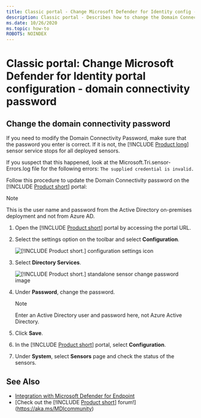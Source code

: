 ```yaml
---
title: Classic portal - Change Microsoft Defender for Identity config - domain connectivity password
description: Classic portal - Describes how to change the Domain Connectivity Password on the Microsoft Defender for Identity standalone sensor.
ms.date: 10/26/2020
ms.topic: how-to
ROBOTS: NOINDEX
---
```


# Classic portal: Change Microsoft Defender for Identity portal configuration - domain connectivity password

## Change the domain connectivity password

If you need to modify the Domain Connectivity Password, make sure that the password you enter is correct. If it is not, the [!INCLUDE [Product long](includes/product-long.md)] sensor service stops for all deployed sensors.

If you suspect that this happened, look at the Microsoft.Tri.sensor-Errors.log file for the following errors: `The supplied credential is invalid.`

Follow this procedure to update the Domain Connectivity password on the [!INCLUDE [Product short](includes/product-short.md)] portal:

> [!NOTE]
> This is the user name and password from the Active Directory on-premises deployment and not from Azure AD.

1. Open the [!INCLUDE [Product short](includes/product-short.md)] portal by accessing the portal URL.

1. Select the settings option on the toolbar and select **Configuration**.

    ![[!INCLUDE [Product short.](includes/product-short.md)] configuration settings icon](media/config-menu.png)

1. Select **Directory Services**.

    ![[!INCLUDE [Product short.](includes/product-short.md)] standalone sensor change password image](media/directory-services.png)

1. Under **Password**, change the password.

    > [!NOTE]
    > Enter an Active Directory user and password here, not Azure Active Directory.

1. Click **Save**.

1. In the [!INCLUDE [Product short](includes/product-short.md)] portal, select **Configuration**.
1. Under **System**, select **Sensors** page and check the status of the sensors.

## See Also

- [Integration with Microsoft Defender for Endpoint](/microsoft-365/security/defender/microsoft-365-defender)
- [Check out the [!INCLUDE [Product short](includes/product-short.md)] forum!](<https://aka.ms/MDIcommunity>)